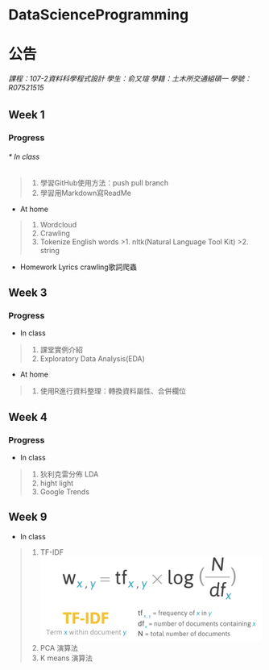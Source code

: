 # DataScienceProgramming

公告
=============

###### 課程：107-2資料科學程式設計 學生：俞又瑄 學籍：土木所交通組碩一 學號：R07521515 ######

Week 1
----
### Progress ###
###### * In class
>1. 學習GitHub使用方法：push pull branch
>2. 學習用Markdown寫ReadMe
 
* At home
>1. Wordcloud
>2. Crawling
>3. Tokenize English words
    >1. nltk(Natural Language Tool Kit)
    >2. string

* Homework
  Lyrics crawling歌詞爬蟲

Week 3
----
### Progress ###
* In class
>1. 課堂實例介紹
>2. Exploratory Data Analysis(EDA)
 
* At home
>1. 使用R進行資料整理：轉換資料屬性、合併欄位

Week 4
----
### Progress ###
* In class
>1. 狄利克雷分佈 LDA
  >1. hight light
>2. Google Trends
 
Week 9
---
* In class
>1. TF-IDF
>![image](https://github.com/YuShuanYu/DataScienceProgramming/blob/master/TF_IDF/%E8%9E%A2%E5%B9%95%E5%BF%AB%E7%85%A7%202016-04-14%20%E4%B8%8A%E5%8D%881.39.07.png)
>2. PCA 演算法
>3. K means 演算法
